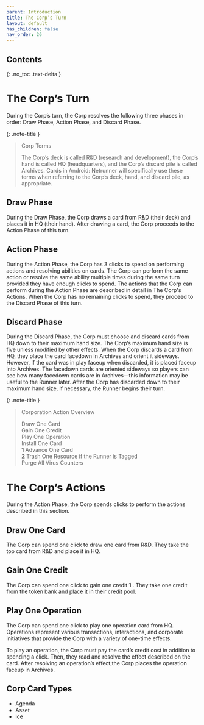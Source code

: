 ```yaml
---
parent: Introduction
title: The Corp’s Turn
layout: default
has_children: false
nav_order: 26
---
```

## Contents
{: .no_toc .text-delta }

# The Corp’s Turn

During the Corp’s turn, the Corp resolves the following three phases in order: Draw Phase, Action Phase, and Discard Phase.

{: .note-title }
> Corp Terms
>
> The Corp’s deck is called R&D (research and development), the Corp’s hand is called HQ (headquarters), and the Corp’s discard
pile is called Archives. Cards in Android: Netrunner will specifically use these terms when referring to the Corp’s deck, hand, and
discard pile, as appropriate.

## Draw Phase
During the Draw Phase, the Corp draws a card from R&D (their deck) and places it in HQ (their hand). After drawing a card, the Corp proceeds to the Action Phase of this turn.

## Action Phase
During the Action Phase, the Corp has 3 clicks to spend on performing actions and resolving abilities on cards. The Corp can perform the same action or resolve the same ability multiple times during the same turn provided they have enough clicks to spend. The
actions that the Corp can perform during the Action Phase are described in detail in The Corp's Actions. When the Corp has no remaining clicks to spend, they proceed to the Discard Phase of this turn.

## Discard Phase
During the Discard Phase, the Corp must choose and discard cards from HQ down to their maximum hand size. The Corp’s maximum hand size is five unless modified by other effects. When the Corp discards a card from HQ, they place the card facedown in Archives and orient it
sideways. However, if the card was in play faceup when discarded, it is placed faceup into Archives. The facedown cards are oriented sideways so players can see how many facedown cards are in Archives—this information may be useful to the Runner later. After the Corp has discarded down to their maximum hand size, if necessary, the Runner begins their turn.

{: .note-title }
> Corporation Action Overview
>
> <span class="nic click"></span> Draw One Card<br>
> <span class="nic click"></span> Gain One Credit<br>
> <span class="nic click"></span> Play One Operation<br>
> <span class="nic click"></span> Install One Card<br>
> <span class="nic click"></span><span class="blue-font"> **1** </span><span class="nic credit"></span>Advance One Card<br>
> <span class="nic click"></span><span class="blue-font"> **2** </span><span class="nic credit"></span>Trash One Resource if the Runner is Tagged<br>
> <span class="nic click"></span><span class="nic click"></span><span class="nic click"></span> Purge All Virus Counters

# The Corp’s Actions

During the Action Phase, the Corp spends clicks to perform the actions described in this section.

## Draw One Card
The Corp can spend one click to draw one card from R&D. They take the top card from R&D and place it in HQ.

## Gain One Credit
The Corp can spend one click to gain one credit <span class="blue-font"> **1** </span><span class="nic credit"></span>. They take one credit from the token bank and place it in their credit pool.

## Play One Operation
The Corp can spend one click to play one operation card from HQ. Operations represent various transactions, interactions, and corporate initiatives that provide the Corp with a variety of one-time effects.

To play an operation, the Corp must pay the card’s credit cost in addition to spending a click. Then, they read and resolve the effect described on the card. After resolving an operation’s effect,the Corp places the operation faceup in Archives.

## Corp Card Types
- Agenda
- Asset
- Ice
